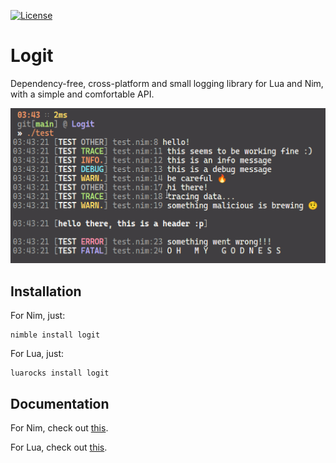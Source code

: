 [![License][LicenseBadge]][licenseURL]

# Logit

Dependency-free, cross-platform and small logging library for Lua and Nim, with a simple and comfortable API.

![logit capture](capture.png)

## Installation

For Nim, just:

```
nimble install logit
```

For Lua, just:

```
luarocks install logit
```

## Documentation

For Nim, check out [this](NimDocs.md).

For Lua, check out [this](LuaDocs.md).

[LicenseBadge]: https://img.shields.io/badge/License-Zlib-brightgreen?style=flat
[LicenseURL]: https://opensource.org/licenses/Zlib
